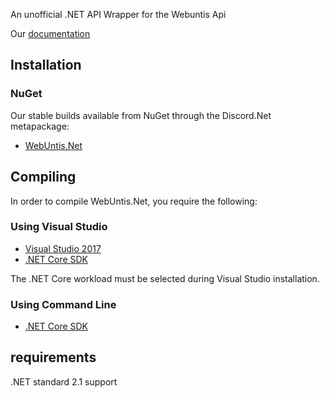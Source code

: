 An unofficial .NET API Wrapper for the Webuntis Api

Our [documentation](/documentation/documentation.md)

## Installation
### NuGet
Our stable builds available from NuGet through the Discord.Net metapackage:
 - [WebUntis.Net](https://www.nuget.org/packages/WebUntis.Net)

## Compiling
In order to compile WebUntis.Net, you require the following:

### Using Visual Studio
- [Visual Studio 2017](https://www.microsoft.com/net/core#windowsvs2017)
- [.NET Core SDK](https://www.microsoft.com/net/download/core)

The .NET Core workload must be selected during Visual Studio installation.

### Using Command Line
- [.NET Core SDK](https://www.microsoft.com/net/download/core)

## requirements
.NET standard 2.1 support